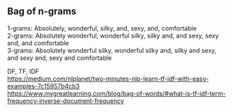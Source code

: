 
Bag of n-grams
--------
1-grams: Absolutely, wonderful, silky, and, sexy, and, comfortable  
2-grams: Absolutely wonderful, wonderful silky, silky and, and sexy, sexy and, and comfortable  
3-grams: Absolutely wonderful silky, wonderful silky and, silky and sexy, and sexy and, sexy and comfortable


DF, TF, IDF  
https://medium.com/nlplanet/two-minutes-nlp-learn-tf-idf-with-easy-examples-7c15957b4cb3  
https://www.mygreatlearning.com/blog/bag-of-words/#what-is-tf-idf-term-frequency-inverse-document-frequency
